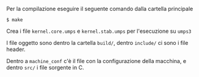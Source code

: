 Per la compilazione eseguire il seguente comando dalla cartella principale

```
$ make
```

Crea i file `kernel.core.umps` e `kernel.stab.umps` per l'esecuzione su `umps3`

I file oggetto sono dentro la cartella `build/`, dentro `include/` ci sono i file header.

Dentro a `machine_conf` c'è il file con la configurazione della macchina, e dentro `src/` i file sorgente in C.

